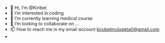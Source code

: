 - 👋 Hi, I’m @Kiribel
- 👀 I’m interested in coding
- 🌱 I’m currently learning medical course 
- 💞️ I’m looking to collaborate on ...
- 📫 How to reach me in my email account kirubelmulugeta0@gmail.com
-


<!---
Kiribel/Kiribel is a ✨ special ✨ repository because its `README.md` (this file) appears on your GitHub profile.
You can click the Preview link to take a look at your changes.
--->
